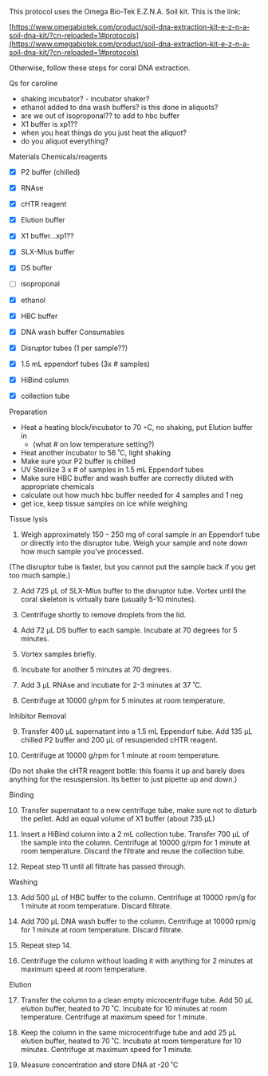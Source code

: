 
This protocol uses the Omega Bio-Tek E.Z.N.A. Soil kit. This is the link:

[https://www.omegabiotek.com/product/soil-dna-extraction-kit-e-z-n-a-soil-dna-kit/?cn-reloaded=1#protocols](https://www.omegabiotek.com/product/soil-dna-extraction-kit-e-z-n-a-soil-dna-kit/?cn-reloaded=1#protocols)

Otherwise, follow these steps for coral DNA  extraction.

Qs for caroline
- shaking incubator? - incubator shaker?
- ethanol added to dna wash buffers? is this done in aliquots?
- are we out of isoproponal?? to add to hbc buffer
-  X1 buffer is xp1??
- when you heat things do you just heat the aliquot?
- do you aliquot everything?

Materials 
Chemicals/reagents
- [x] P2 buffer (chilled)
- [x] RNAse
- [x] cHTR reagent
- [x] Elution buffer
- [x] X1 buffer...xp1??
- [x] SLX-Mlus buffer
- [x] DS buffer 
- [ ] isoproponal
- [x] ethanol
- [x] HBC buffer
- [x] DNA wash buffer
Consumables
- [x] Disruptor tubes (1 per sample??)
- [x] 1.5 mL eppendorf tubes (3x # samples)
- [x] HiBind column
- [x] collection tube


Preparation

-   Heat a heating block/incubator to 70 ◦C, no shaking, put Elution buffer in
	- (what # on low temperature setting?)
-   Heat another incubator to 56 ˚C, light shaking
-   Make sure your P2 buffer is chilled
-   UV Sterilize 3 x # of samples in 1.5 mL Eppendorf tubes 
-   Make sure HBC buffer and wash buffer are correctly diluted with appropriate chemicals
- calculate out how much hbc buffer needed for 4 samples and 1 neg 
- get ice, keep tissue samples on ice while weighing 

Tissue lysis

1.  Weigh approximately 150 – 250 mg of coral sample in an Eppendorf tube or directly into the disruptor tube. Weigh your sample and note down how much sample you’ve processed. 

(The disruptor tube is faster, but you cannot put the sample back if you get too much sample.)

2.  Add 725 µL of SLX-Mlus buffer to the disruptor tube. Vortex until the coral skeleton is virtually bare (usually 5-10 minutes).
    
3.  Centrifuge shortly to remove droplets from the lid.
    
4.  Add 72 µL DS buffer to each sample. Incubate at 70 degrees for 5 minutes.
    
5.  Vortex samples briefly.
    
6.  Incubate for another 5 minutes at 70 degrees.
    
7.  Add 3 µL RNAse and incubate for 2-3 minutes at 37 ˚C.
    
8.  Centrifuge at 10000 g/rpm for 5 minutes at room temperature.
    

Inhibitor Removal

9.  Transfer 400 µL supernatant into a 1.5 mL Eppendorf tube. Add 135 µL chilled P2 buffer and 200 µL of resuspended cHTR reagent.
    
10.  Centrifuge at 10000 g/rpm for 1 minute at room temperature.
    
(Do not shake the cHTR reagent bottle: this foams it up and barely does anything for the resuspension. Its better to just pipette up and down.)


Binding

10.  Transfer supernatant to a new centrifuge tube, make sure not to disturb the pellet. Add an equal volume of X1 buffer (about 735 µL)
    
11.  Insert a HiBind column into a 2 mL collection tube. Transfer 700 µL of the sample into the column. Centrifuge at 10000 g/rpm for 1 minute at room temperature. Discard the filtrate and reuse the collection tube.
    
12.  Repeat step 11 until all filtrate has passed through.
    

Washing

13.  Add 500 µL of HBC buffer to the column. Centrifuge at 10000 rpm/g for 1 minute at room temperature. Discard filtrate.
    
14.  Add 700 µL DNA wash buffer to the column. Centrifuge at 10000 rpm/g for 1 minute at room temperature. Discard filtrate.
    
15.  Repeat step 14.
    
16.  Centrifuge the column without loading it with anything for 2 minutes at maximum speed at room temperature.
    

Elution

17.  Transfer the column to a clean empty microcentrifuge tube. Add 50 µL elution buffer, heated to 70 ˚C. Incubate for 10 minutes at room temperature. Centrifuge at maximum speed for 1 minute.
    
18.  Keep the column in the same microcentrifuge tube and add 25 µL elution buffer, heated to 70 ˚C. Incubate at room temperature for 10 minutes. Centrifuge at maximum speed for 1 minute.
    
19.  Measure concentration and store DNA at -20 ˚C